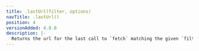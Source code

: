 ```yaml
---
title: .lastUrl(filter, options)
navTitle: .lastUrl()
position: 4
versionAdded: 4.0.0
description: |-
  Returns the url for the last call to `fetch` matching the given `filter` and `options`. If `fetch` was last called using a `Request` instance, the url will be inferred from this
---
```

